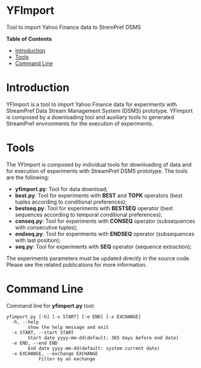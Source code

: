 # YFImport
Tool to import Yahoo Finance data to StremPref DSMS

__Table of Contents__

- [Introduction](#introduction)
- [Tools](#tools)
- [Command Line](#command-line)

# Introduction

YFImport is a tool to import Yahoo Finance data for experiments with StreamPref Data Stream Management System (DSMS) prototype.
YFImport is composed by a downloading tool and auxiliary tools to generated StreamPref environments for the execution of experiments.

# Tools

The YFImport is composed by individual tools for downloading of data and for execution of experiments with StreamPref DSMS prototype.
The tools are the following:
- __yfimport.py__: Tool for data download;
- __best.py__: Tool for experiments with __BEST__ and __TOPK__ operators (best tuples according to conditional preferences);
- __bestseq.py__: Tool for experiments with __BESTSEQ__ operator (best sequences according to temporal conditional preferences);
- __conseq.py__: Tool for experiments with __CONSEQ__ operator (subsequences with consecutive tuples);
- __endseq.py__: Tool for experiments with __ENDSEQ__ operator (subsequences with last position);
- __seq.py__: Tool for experiments with __SEQ__ operator (sequence extraction);

The experiments parameters must be updated directly in the source code.
Please see the related publications for more information.

# Command Line

Command line for __yfimport.py__ tool:

```
yfimport.py [-h] [-s START] [-e END] [-x EXCHANGE]
  -h, --help
		show the help message and exit
  -s START, --start START
		Start date yyyy-mm-dd(default: 365 days before end date)
  -e END, --end END
		End date yyyy-mm-dd(default: system current date)
  -x EXCHANGE, --exchange EXCHANGE
        	Filter by an exchange

```
